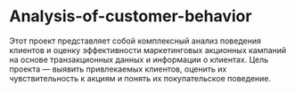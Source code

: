 # Analysis-of-customer-behavior
Этот проект представляет собой комплексный анализ поведения клиентов и оценку эффективности маркетинговых акционных кампаний на основе транзакционных данных и информации о клиентах. Цель проекта — выявить привлекаемых клиентов, оценить их чувствительность к акциям и понять их покупательское поведение.
